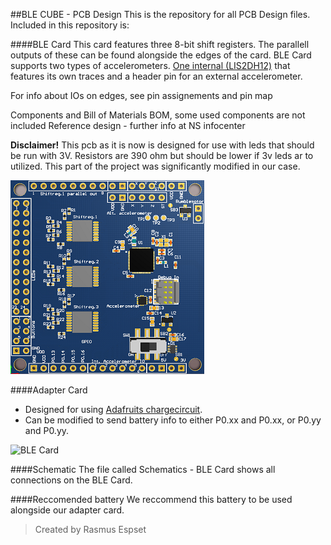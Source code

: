 ##BLE CUBE - PCB Design
This is the repository for all PCB Design files. Included in this repository is:

####BLE Card
This card features three 8-bit shift registers. The parallell outputs of these can be found alongside the edges of the card.
BLE Card supports two types of accelerometers. [One internal (LIS2DH12)](http://www.st.com/content/ccc/resource/technical/document/datasheet/12/c0/5c/36/b9/58/46/f2/DM00091513.pdf/files/DM00091513.pdf/jcr:content/translations/en.DM00091513.pdf) that features its own traces and a header pin for an external accelerometer.

For info about IOs on edges, see pin assignements and pin map

Components and Bill of Materials BOM, some used components are not included
Reference design - further info at NS infocenter

**Disclaimer!** This pcb as it is now is designed for use with leds that should be run with 3V. Resistors are 390 ohm but should be lower if 3v leds ar to utilized. This part of the project was significantly modified in our case.

![BLE Card](https://raw.githubusercontent.com/blecube/PCB-Design/master/images/PCB%20Design%20-%20BLE%20Card%20-%203D%20-%20small.png)


####Adapter Card
* Designed for using [Adafruits chargecircuit](https://www.adafruit.com/product/259).
* Can be modified to send battery info to either P0.xx and P0.xx, or P0.yy and P0.yy.


![BLE Card](https://raw.githubusercontent.com/blecube/PCB-Design/master/images/Utlegg%20-%203d%20%E2%80%93%20small.png)


####Schematic
The file called Schematics - BLE Card shows all connections on the BLE Card.


####Reccomended battery
We reccommend this battery to be used alongside our adapter card.




> Created by Rasmus Espset